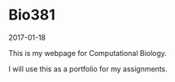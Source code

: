 # Bio381 

2017-01-18

This is my webpage for Computational Biology.    

I will use this as a portfolio for my assignments.  

